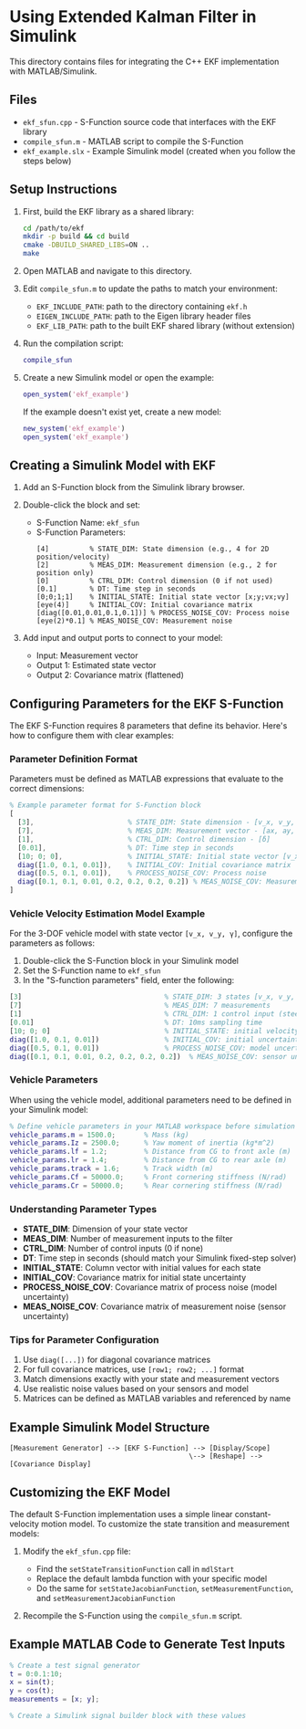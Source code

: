 # Using Extended Kalman Filter in Simulink

This directory contains files for integrating the C++ EKF implementation with MATLAB/Simulink.

## Files

- `ekf_sfun.cpp` - S-Function source code that interfaces with the EKF library
- `compile_sfun.m` - MATLAB script to compile the S-Function
- `ekf_example.slx` - Example Simulink model (created when you follow the steps below)

## Setup Instructions

1. First, build the EKF library as a shared library:
   ```bash
   cd /path/to/ekf
   mkdir -p build && cd build
   cmake -DBUILD_SHARED_LIBS=ON ..
   make
   ```

2. Open MATLAB and navigate to this directory.

3. Edit `compile_sfun.m` to update the paths to match your environment:
   - `EKF_INCLUDE_PATH`: path to the directory containing `ekf.h`
   - `EIGEN_INCLUDE_PATH`: path to the Eigen library header files
   - `EKF_LIB_PATH`: path to the built EKF shared library (without extension)

4. Run the compilation script:
   ```matlab
   compile_sfun
   ```

5. Create a new Simulink model or open the example:
   ```matlab
   open_system('ekf_example')
   ```
   If the example doesn't exist yet, create a new model:
   ```matlab
   new_system('ekf_example')
   open_system('ekf_example')
   ```

## Creating a Simulink Model with EKF

1. Add an S-Function block from the Simulink library browser.

2. Double-click the block and set:
   - S-Function Name: `ekf_sfun`
   - S-Function Parameters:
     ```
     [4]          % STATE_DIM: State dimension (e.g., 4 for 2D position/velocity)
     [2]          % MEAS_DIM: Measurement dimension (e.g., 2 for position only)
     [0]          % CTRL_DIM: Control dimension (0 if not used)
     [0.1]        % DT: Time step in seconds
     [0;0;1;1]    % INITIAL_STATE: Initial state vector [x;y;vx;vy]
     [eye(4)]     % INITIAL_COV: Initial covariance matrix
     [diag([0.01,0.01,0.1,0.1])] % PROCESS_NOISE_COV: Process noise 
     [eye(2)*0.1] % MEAS_NOISE_COV: Measurement noise
     ```

3. Add input and output ports to connect to your model:
   - Input: Measurement vector
   - Output 1: Estimated state vector
   - Output 2: Covariance matrix (flattened)

## Configuring Parameters for the EKF S-Function

The EKF S-Function requires 8 parameters that define its behavior. Here's how to configure them with clear examples:

### Parameter Definition Format

Parameters must be defined as MATLAB expressions that evaluate to the correct dimensions:

```matlab
% Example parameter format for S-Function block
[
  [3],                       % STATE_DIM: State dimension - [v_x, v_y, γ]
  [7],                       % MEAS_DIM: Measurement vector - [ax, ay, γ, v_fl, v_fr, v_rl, v_rr]
  [1],                       % CTRL_DIM: Control dimension - [δ]
  [0.01],                    % DT: Time step in seconds
  [10; 0; 0],                % INITIAL_STATE: Initial state vector [v_x; v_y; γ]
  diag([1.0, 0.1, 0.01]),    % INITIAL_COV: Initial covariance matrix
  diag([0.5, 0.1, 0.01]),    % PROCESS_NOISE_COV: Process noise
  diag([0.1, 0.1, 0.01, 0.2, 0.2, 0.2, 0.2]) % MEAS_NOISE_COV: Measurement noise
]
```

### Vehicle Velocity Estimation Model Example

For the 3-DOF vehicle model with state vector `[v_x, v_y, γ]`, configure the parameters as follows:

1. Double-click the S-Function block in your Simulink model
2. Set the S-Function name to `ekf_sfun` 
3. In the "S-function parameters" field, enter the following:

```matlab
[3]                                   % STATE_DIM: 3 states [v_x, v_y, γ]
[7]                                   % MEAS_DIM: 7 measurements
[1]                                   % CTRL_DIM: 1 control input (steering angle)
[0.01]                                % DT: 10ms sampling time
[10; 0; 0]                            % INITIAL_STATE: initial velocity 10 m/s forward
diag([1.0, 0.1, 0.01])                % INITIAL_COV: initial uncertainties
diag([0.5, 0.1, 0.01])                % PROCESS_NOISE_COV: model uncertainties
diag([0.1, 0.1, 0.01, 0.2, 0.2, 0.2, 0.2])  % MEAS_NOISE_COV: sensor uncertainties
```

### Vehicle Parameters

When using the vehicle model, additional parameters need to be defined in your Simulink model:

```matlab
% Define vehicle parameters in your MATLAB workspace before simulation
vehicle_params.m = 1500.0;       % Mass (kg)
vehicle_params.Iz = 2500.0;      % Yaw moment of inertia (kg*m^2)
vehicle_params.lf = 1.2;         % Distance from CG to front axle (m)
vehicle_params.lr = 1.4;         % Distance from CG to rear axle (m)
vehicle_params.track = 1.6;      % Track width (m)
vehicle_params.Cf = 50000.0;     % Front cornering stiffness (N/rad)
vehicle_params.Cr = 50000.0;     % Rear cornering stiffness (N/rad)
```

### Understanding Parameter Types

* **STATE_DIM**: Dimension of your state vector
* **MEAS_DIM**: Number of measurement inputs to the filter
* **CTRL_DIM**: Number of control inputs (0 if none)
* **DT**: Time step in seconds (should match your Simulink fixed-step solver)
* **INITIAL_STATE**: Column vector with initial values for each state
* **INITIAL_COV**: Covariance matrix for initial state uncertainty
* **PROCESS_NOISE_COV**: Covariance matrix of process noise (model uncertainty)
* **MEAS_NOISE_COV**: Covariance matrix of measurement noise (sensor uncertainty)

### Tips for Parameter Configuration

1. Use `diag([...])` for diagonal covariance matrices
2. For full covariance matrices, use `[row1; row2; ...]` format
3. Match dimensions exactly with your state and measurement vectors
4. Use realistic noise values based on your sensors and model
5. Matrices can be defined as MATLAB variables and referenced by name

## Example Simulink Model Structure

```
[Measurement Generator] --> [EKF S-Function] --> [Display/Scope]
                                            \--> [Reshape] --> [Covariance Display]
```

## Customizing the EKF Model

The default S-Function implementation uses a simple linear constant-velocity motion model.
To customize the state transition and measurement models:

1. Modify the `ekf_sfun.cpp` file:
   - Find the `setStateTransitionFunction` call in `mdlStart`
   - Replace the default lambda function with your specific model
   - Do the same for `setStateJacobianFunction`, `setMeasurementFunction`, and `setMeasurementJacobianFunction`

2. Recompile the S-Function using the `compile_sfun.m` script.

## Example MATLAB Code to Generate Test Inputs

```matlab
% Create a test signal generator
t = 0:0.1:10;
x = sin(t);
y = cos(t);
measurements = [x; y];

% Create a Simulink signal builder block with these values
```
